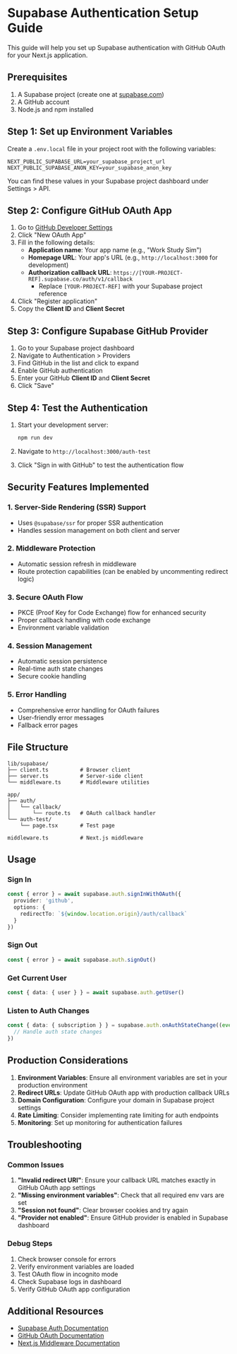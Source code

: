 # Supabase Authentication Setup Guide

This guide will help you set up Supabase authentication with GitHub OAuth for your Next.js application.

## Prerequisites

1. A Supabase project (create one at [supabase.com](https://supabase.com))
2. A GitHub account
3. Node.js and npm installed

## Step 1: Set up Environment Variables

Create a `.env.local` file in your project root with the following variables:

```env
NEXT_PUBLIC_SUPABASE_URL=your_supabase_project_url
NEXT_PUBLIC_SUPABASE_ANON_KEY=your_supabase_anon_key
```

You can find these values in your Supabase project dashboard under Settings > API.

## Step 2: Configure GitHub OAuth App

1. Go to [GitHub Developer Settings](https://github.com/settings/developers)
2. Click "New OAuth App"
3. Fill in the following details:
   - **Application name**: Your app name (e.g., "Work Study Sim")
   - **Homepage URL**: Your app's URL (e.g., `http://localhost:3000` for development)
   - **Authorization callback URL**: `https://[YOUR-PROJECT-REF].supabase.co/auth/v1/callback`
     - Replace `[YOUR-PROJECT-REF]` with your Supabase project reference
4. Click "Register application"
5. Copy the **Client ID** and **Client Secret**

## Step 3: Configure Supabase GitHub Provider

1. Go to your Supabase project dashboard
2. Navigate to Authentication > Providers
3. Find GitHub in the list and click to expand
4. Enable GitHub authentication
5. Enter your GitHub **Client ID** and **Client Secret**
6. Click "Save"

## Step 4: Test the Authentication

1. Start your development server:
   ```bash
   npm run dev
   ```

2. Navigate to `http://localhost:3000/auth-test`

3. Click "Sign in with GitHub" to test the authentication flow

## Security Features Implemented

### 1. Server-Side Rendering (SSR) Support
- Uses `@supabase/ssr` for proper SSR authentication
- Handles session management on both client and server

### 2. Middleware Protection
- Automatic session refresh in middleware
- Route protection capabilities (can be enabled by uncommenting redirect logic)

### 3. Secure OAuth Flow
- PKCE (Proof Key for Code Exchange) flow for enhanced security
- Proper callback handling with code exchange
- Environment variable validation

### 4. Session Management
- Automatic session persistence
- Real-time auth state changes
- Secure cookie handling

### 5. Error Handling
- Comprehensive error handling for OAuth failures
- User-friendly error messages
- Fallback error pages

## File Structure

```
lib/supabase/
├── client.ts          # Browser client
├── server.ts          # Server-side client
└── middleware.ts      # Middleware utilities

app/
├── auth/
│   └── callback/
│       └── route.ts   # OAuth callback handler
└── auth-test/
    └── page.tsx       # Test page

middleware.ts          # Next.js middleware
```

## Usage

### Sign In
```typescript
const { error } = await supabase.auth.signInWithOAuth({
  provider: 'github',
  options: {
    redirectTo: `${window.location.origin}/auth/callback`
  }
})
```

### Sign Out
```typescript
const { error } = await supabase.auth.signOut()
```

### Get Current User
```typescript
const { data: { user } } = await supabase.auth.getUser()
```

### Listen to Auth Changes
```typescript
const { data: { subscription } } = supabase.auth.onAuthStateChange((event, session) => {
  // Handle auth state changes
})
```

## Production Considerations

1. **Environment Variables**: Ensure all environment variables are set in your production environment
2. **Redirect URLs**: Update GitHub OAuth app with production callback URLs
3. **Domain Configuration**: Configure your domain in Supabase project settings
4. **Rate Limiting**: Consider implementing rate limiting for auth endpoints
5. **Monitoring**: Set up monitoring for authentication failures

## Troubleshooting

### Common Issues

1. **"Invalid redirect URI"**: Ensure your callback URL matches exactly in GitHub OAuth app settings
2. **"Missing environment variables"**: Check that all required env vars are set
3. **"Session not found"**: Clear browser cookies and try again
4. **"Provider not enabled"**: Ensure GitHub provider is enabled in Supabase dashboard

### Debug Steps

1. Check browser console for errors
2. Verify environment variables are loaded
3. Test OAuth flow in incognito mode
4. Check Supabase logs in dashboard
5. Verify GitHub OAuth app configuration

## Additional Resources

- [Supabase Auth Documentation](https://supabase.com/docs/guides/auth)
- [GitHub OAuth Documentation](https://docs.github.com/en/developers/apps/building-oauth-apps)
- [Next.js Middleware Documentation](https://nextjs.org/docs/app/building-your-application/routing/middleware) 